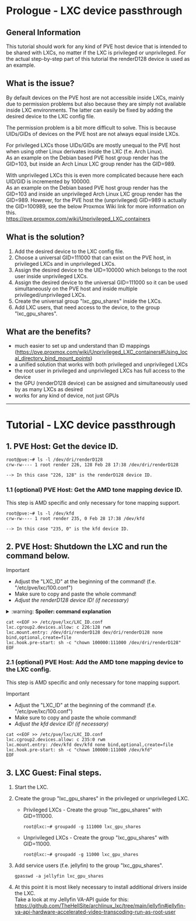 # Prologue - LXC device passthrough

## General Information

This tutorial should work for any kind of PVE host device that is intended to be shared with LXCs, no matter if the LXC is privileged or unprivileged. For the actual step-by-step part of this tutorial the renderD128 device is used as an example.

## What is the issue?

By default devices on the PVE host are not accessible inside LXCs, mainly due to permission problems but also because they are simply not available inside LXC environments. The latter can easily be fixed by adding the desired device to the LXC config file.

The permission problem is a bit more difficult to solve. This is because UIDs/GIDs of devices on the PVE host are not always equal inside LXCs.

For privileged LXCs those UIDs/GIDs are mostly unequal to the PVE host when using other Linux derivates inside the LXC (f.e. Arch Linux).\
As an example on the Debian based PVE host group render has the GID=103, but inside an Arch Linux LXC group render has the GID=989.

With unprivileged LXCs this is even more complicated because here each UID/GID is incremented by 100000.\
As an example on the Debian based PVE host group render has the GID=103 and inside an unprivileged Arch Linux LXC group render has the GID=989. However, for the PVE host the (unprivileged) GID=989 is actually the GID=100989, see the below Proxmox Wiki link for more information on this.\
https://pve.proxmox.com/wiki/Unprivileged_LXC_containers

## What is the solution?

1. Add the desired device to the LXC config file.
2. Choose a universal GID=111000 that can exist on the PVE host, in privileged LXCs and in unprivileged LXCs.
3. Assign the desired device to the UID=100000 which belongs to the root user inside unprivileged LXCs.
4. Assign the desired device to the universal GID=111000 so it can be used simultaneously on the PVE host and inside multiple privileged/unprivileged LXCs.
5. Create the universal group "lxc_gpu_shares" inside the LXCs.
6. Add LXC users, that need access to the device, to the group "lxc_gpu_shares".

## What are the benefits?

- much easier to set up and understand than ID mappings (https://pve.proxmox.com/wiki/Unprivileged_LXC_containers#Using_local_directory_bind_mount_points)
- a unified solution that works with both privileged and unprivileged LXCs
- the root user in privileged and unprivileged LXCs has full access to the device
- the GPU (renderD128 device) can be assigned and simultaneously used by as many LXCs as desired
- works for any kind of device, not just GPUs

---

# Tutorial - LXC device passthrough

## 1. PVE Host: Get the device ID.
       
```
root@pve:~# ls -l /dev/dri/renderD128
crw-rw---- 1 root render 226, 128 Feb 28 17:38 /dev/dri/renderD128
  
--> In this case "226, 128" is the renderD128 device ID.
```

### 1.1 (optional) PVE Host: Get the AMD tone mapping device ID.

This step is AMD specific and only necessary for tone mapping support.

```
root@pve:~# ls -l /dev/kfd
crw-rw---- 1 root render 235, 0 Feb 28 17:38 /dev/kfd

--> In this case "235, 0" is the kfd device ID.
```

## 2. PVE Host: Shutdown the LXC and run the command below.

> [!IMPORTANT]
> - Adjust the "LXC_ID" at the beginning of the command! (f.e. "/etc/pve/lxc/100.conf")
> - Make sure to copy and paste the whole command!
> - *Adjust the renderD128 device ID! (if necessary)*

<details>
  <summary>:warning: <b>Spoiler: command explanation</b></summary>
  
  ```
  1. Append the lines between EOF to the LXC config file.
          cat <<EOF >> /etc/pve/lxc/LXC_ID.conf
          ...
          EOF
  2. Grant the LXC access to the renderD128 device of the PVE host.
          lxc.cgroup2.devices.allow: c 226:128 rwm
  3. Mount the renderD128 device inside the LXC.
          lxc.mount.entry: /dev/dri/renderD128 dev/dri/renderD128 none bind,optional,create=file
  4. Change the UID/GID of the renderD128 device on the PVE host, right before actually starting the LXC, to the UID/GID matching root:lxc_gpu_shares inside the LXC.
          lxc.hook.pre-start: sh -c "chown 100000:111000 /dev/dri/renderD128"
  ```
</details>

```
cat <<EOF >> /etc/pve/lxc/LXC_ID.conf
lxc.cgroup2.devices.allow: c 226:128 rwm
lxc.mount.entry: /dev/dri/renderD128 dev/dri/renderD128 none bind,optional,create=file
lxc.hook.pre-start: sh -c "chown 100000:111000 /dev/dri/renderD128"
EOF
```

### 2.1 (optional) PVE Host: Add the AMD tone mapping device to the LXC config.

This step is AMD specific and only necessary for tone mapping support.

> [!IMPORTANT]
> - Adjust the "LXC_ID" at the beginning of the command! (f.e. "/etc/pve/lxc/100.conf")
> - Make sure to copy and paste the whole command!
> - *Adjust the kfd device ID! (if necessary)*

```
cat <<EOF >> /etc/pve/lxc/LXC_ID.conf
lxc.cgroup2.devices.allow: c 235:0 rwm
lxc.mount.entry: /dev/kfd dev/kfd none bind,optional,create=file
lxc.hook.pre-start: sh -c "chown 100000:111000 /dev/kfd"
EOF
```

## 3. LXC Guest: Final steps.

1. Start the LXC.

2. Create the group "lxc_gpu_shares" in the privileged or unprivileged LXC.
   
   - Privileged LXCs - Create the group "lxc_gpu_shares" with GID=111000.
      
      ```
      root@lxc:~# groupadd -g 111000 lxc_gpu_shares
      ```
   
   - Unprivileged LXCs - Create the group "lxc_gpu_shares" with GID=11000.
      
      ```
      root@lxc:~# groupadd -g 11000 lxc_gpu_shares
      ```

3. Add service users (f.e. jellyfin) to the group "lxc_gpu_shares".
   
   ```
   gpasswd -a jellyfin lxc_gpu_shares
   ```

4. At this point it is most likely necessary to install additional drivers inside the LXC.\
Take a look at my Jellyfin VA-API guide for this: https://github.com/TheHellSite/archlinux_lxc/tree/main/jellyfin#jellyfin-va-api-hardware-accelerated-video-transcoding-run-as-root-user
